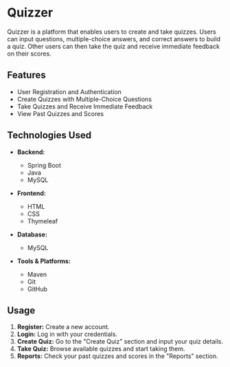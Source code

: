 # Quizzer

Quizzer is a platform that enables users to create and take quizzes. Users can input questions, multiple-choice answers, and correct answers to build a quiz. Other users can then take the quiz and receive immediate feedback on their scores.

## Features

- User Registration and Authentication
- Create Quizzes with Multiple-Choice Questions
- Take Quizzes and Receive Immediate Feedback
- View Past Quizzes and Scores

## Technologies Used

- **Backend:** 
  - Spring Boot
  - Java
  - MySQL

- **Frontend:**
  - HTML
  - CSS
  - Thymeleaf

- **Database:**
  - MySQL

- **Tools & Platforms:**
  - Maven
  - Git
  - GitHub

## Usage

1. **Register:** Create a new account.
2. **Login:** Log in with your credentials.
3. **Create Quiz:** Go to the "Create Quiz" section and input your quiz details.
4. **Take Quiz:** Browse available quizzes and start taking them.
5. **Reports:** Check your past quizzes and scores in the "Reports" section.



